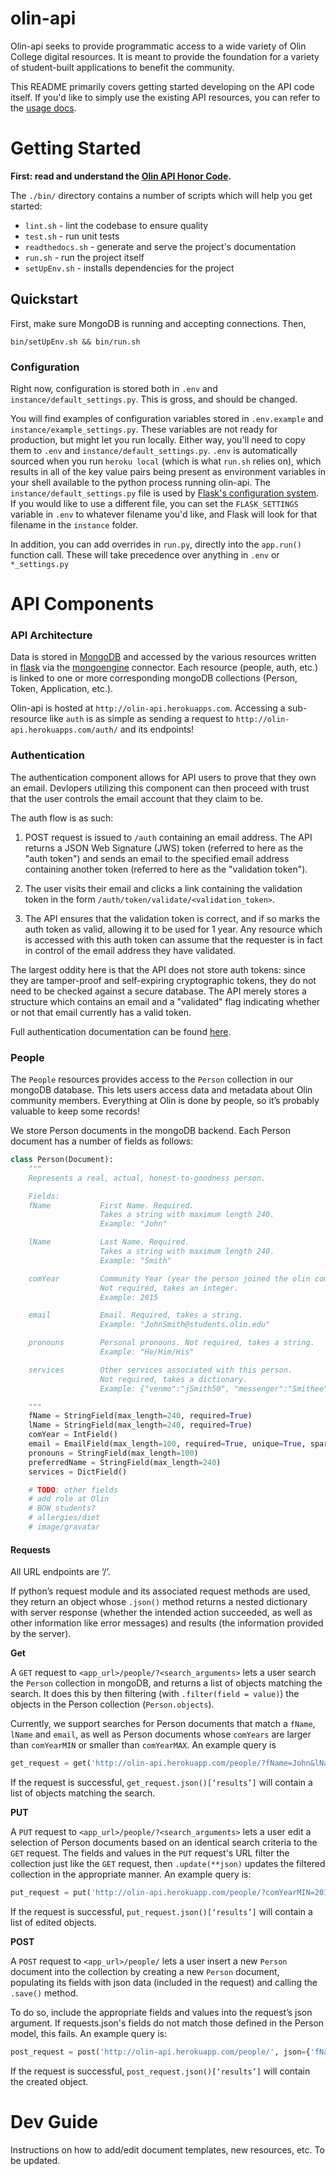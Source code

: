 # olin-api

Olin-api seeks to provide programmatic access to a wide variety of Olin College digital resources. It is meant to provide the foundation for a variety of student-built applications to benefit the community.

This README primarily covers getting started developing on the API code itself. If you'd like to simply use the existing API resources, you can refer to the [usage docs](http://olin-api.readthedocs.io).

# Getting Started

**First: read and understand the [Olin API Honor Code](HONOR-CODE.md).**

The `./bin/` directory contains a number of scripts which will help you get started:

 - `lint.sh` - lint the codebase to ensure quality
 - `test.sh` - run unit tests
 - `readthedocs.sh` - generate and serve the project's documentation
 - `run.sh` - run the project itself
 - `setUpEnv.sh` - installs dependencies for the project

## Quickstart

First, make sure MongoDB is running and accepting connections. Then,

`bin/setUpEnv.sh && bin/run.sh`

### Configuration

Right now, configuration is stored both in `.env` and `instance/default_settings.py`. This is gross, and should be changed.

You will find examples of configuration variables stored in `.env.example` and `instance/example_settings.py`. These variables are not ready for production, but might let you run locally. Either way, you'll need to copy them to `.env` and `instance/default_settings.py`. `.env` is automatically sourced when you run `heroku local` (which is what `run.sh` relies on), which results in all of the key value pairs being present as environment variables in your shell available to the python process running olin-api. The `instance/default_settings.py` file is used by [Flask's configuration system](http://flask.pocoo.org/docs/0.12/config/). If you would like to use a different file, you can set the `FLASK_SETTINGS` variable in `.env` to whatever filename you'd like, and Flask will look for that filename in the `instance` folder.

In addition, you can add overrides in `run.py`, directly into the `app.run()` function call. These will take precedence over anything in `.env` or `*_settings.py`


# API Components

### API Architecture

Data is stored in [MongoDB](https://www.mongodb.com/) and accessed by the various resources written in [flask](http://flask.pocoo.org/) via the [mongoengine](http://mongoengine.org/) connector. Each resource (people, auth, etc.) is linked to one or more corresponding mongoDB collections (Person, Token, Application, etc.).

Olin-api is hosted at `http://olin-api.herokuapps.com`. Accessing a sub-resource like `auth` is as simple as sending a request to `http://olin-api.herokuapps.com/auth/` and its endpoints!

### Authentication

 The authentication component allows for API users to prove that they own an email. Devlopers utilizing this component can then proceed with trust that the user controls the email account that they claim to be.

 The auth flow is as such:

1. POST request is issued to `/auth` containing an email address. The API returns a JSON Web Signature (JWS) token (referred to here as the "auth token") and sends an email to the specified email address containing another token (referred to here as the "validation token").

2. The user visits their email and clicks a link containing the validation token in the form `/auth/token/validate/<validation_token>`.

3. The API ensures that the validation token is correct, and if so marks the auth token as valid, allowing it to be used for 1 year. Any resource which is accessed with this auth token can assume that the requester is in fact in control of the email address they have validated.

The largest oddity here is that the API does not store auth tokens: since they are tamper-proof and self-expiring cryptographic tokens, they do not need to be checked against a secure database. The API merely stores a structure which contains an email and a "validated" flag indicating whether or not that email currently has a valid token.

Full authentication documentation can be found [here](AUTH.md).


### People

The `People` resources provides access to the `Person` collection in our mongoDB database. This lets users access data and metadata about Olin community members. Everything at Olin is done by people, so it’s probably valuable to keep some records!

We store Person documents in the mongoDB backend. Each Person document has a number of fields as follows:
```python
class Person(Document):
    """
    Represents a real, actual, honest-to-goodness person.

    Fields:
    fName           First Name. Required.
                    Takes a string with maximum length 240.
                    Example: "John"

    lName           Last Name. Required.
                    Takes a string with maximum length 240.
                    Example: "Smith"

    comYear         Community Year (year the person joined the olin community)
                    Not required, takes an integer.
                    Example: 2015

    email           Email. Required, takes a string.
                    Example: "JohnSmith@students.olin.edu"

    pronouns        Personal pronouns. Not required, takes a string.
                    Example: "He/Him/His"

    services        Other services associated with this person.
                    Not required, takes a dictionary.
                    Example: {"venmo":"jSmith50", "messenger":"Smithee"}

    """
    fName = StringField(max_length=240, required=True)
    lName = StringField(max_length=240, required=True)
    comYear = IntField()
    email = EmailField(max_length=100, required=True, unique=True, sparse=True)
    pronouns = StringField(max_length=100)
    preferredName = StringField(max_length=240)
    services = DictField()

    # TODO: other fields
    # add role at Olin
    # BOW students?
    # allergies/diet
    # image/gravatar
```

#### Requests

All URL endpoints are ‘/’. 

If python’s request module and its associated request methods are used, they return an object whose `.json()` method returns a nested dictionary with server response (whether the intended action succeeded, as well as other information like error messages) and results (the information provided by the server).

**Get**

A `GET` request to `<app_url>/people/?<search_arguments>` lets a user search the `Person` collection in mongoDB, and returns a list of objects matching the search. It does this by  then filtering (with `.filter(field = value)`) the objects in the Person collection (`Person.objects`).

Currently, we support searches for Person documents that match a `fName`, `lName` and `email`, as well as Person documents whose `comYears` are larger than `comYearMIN` or smaller than `comYearMAX`. An example query is 
```python
get_request = get('http://olin-api.herokuapp.com/people/?fName=John&lName=Doe&comYearMIN=2015&comYearMAX=2016')
```
If the request is successful, `get_request.json()[‘results’]` will contain a list of objects matching the search.


**PUT**

A `PUT` request to `<app_url>/people/?<search_arguments>` lets a user edit a selection of Person documents based on an identical search criteria to the `GET` request. The fields and values in the `PUT` request's URL filter the collection just like the `GET` request, then `.update(**json)` updates the filtered collection in the appropriate manner. An example query is:
```python
put_request = put('http://olin-api.herokuapp.com/people/?comYearMIN=2018&comYearMAX=2018', json={'comYear':2019})
```
If the request is successful, `put_request.json()[‘results’]` will contain a list of edited objects.


**POST**

A `POST` request to `<app_url>/people/` lets a user insert a new `Person` document into the collection by creating a new `Person` document, populating its fields with json data (included in the request) and calling the `.save()` method.

To do so, include the appropriate fields and values into the request’s json argument. If requests.json's fields do not match those defined in the Person model, this fails. An example query is: 
```python
post_request = post('http://olin-api.herokuapp.com/people/', json={'fName':'Abraham','lName':'Brown','comYear':2018, 'preferredName':'Abe', 'email':'AbeBrown@students.olin.edu'})
```

If the request is successful, `post_request.json()[‘results’]` will contain the created object.


# Dev Guide

Instructions on how to add/edit document templates, new resources, etc. To be updated.
